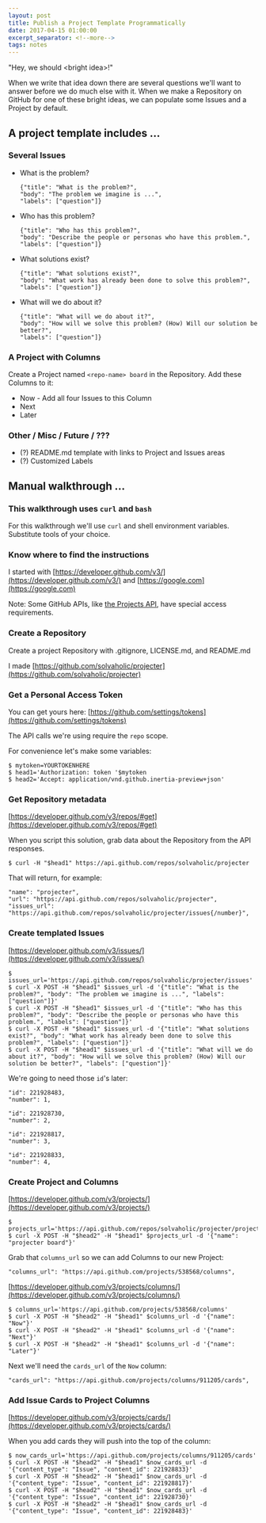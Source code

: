 ```yaml
---
layout: post
title: Publish a Project Template Programmatically
date: 2017-04-15 01:00:00
excerpt_separator: <!--more-->
tags: notes
---
```


"Hey, we should &lt;bright idea&gt;!"

When we write that idea down there are several questions we'll want to answer before we do much else with it. When we make a Repository on GitHub for one of these bright ideas, we can populate some Issues and a Project by default.
<!--more-->

## A project template includes ...

### Several Issues
* What is the problem?
  ```
  {"title": "What is the problem?",
  "body": "The problem we imagine is ...",
  "labels": ["question"]}
  ```
* Who has this problem?
  ```
  {"title": "Who has this problem?",
  "body": "Describe the people or personas who have this problem.",
  "labels": ["question"]}
  ```
* What solutions exist?
  ```
  {"title": "What solutions exist?",
  "body": "What work has already been done to solve this problem?",
  "labels": ["question"]}
  ```
* What will we do about it?
  ```
  {"title": "What will we do about it?",
  "body": "How will we solve this problem? (How) Will our solution be better?",
  "labels": ["question"]}
  ```

### A Project with Columns
Create a Project named `<repo-name> board` in the Repository. Add these Columns to it:
* Now - Add all four Issues to this Column
* Next
* Later

### Other / Misc / Future / ???
* (?) README.md template with links to Project and Issues areas
* (?) Customized Labels

## Manual walkthrough ...

### This walkthrough uses `curl` and `bash`
For this walkthrough we'll use `curl` and shell environment variables. Substitute tools of your choice.

### Know where to find the instructions
I started with [https://developer.github.com/v3/](https://developer.github.com/v3/) and [https://google.com](https://google.com)

Note: Some GitHub APIs, like [the Projects API](https://developer.github.com/v3/projects/), have special access requirements.

### Create a Repository
Create a project Repository with .gitignore, LICENSE.md, and README.md

I made [https://github.com/solvaholic/projecter](https://github.com/solvaholic/projecter)

### Get a Personal Access Token
You can get yours here: [https://github.com/settings/tokens](https://github.com/settings/tokens)

The API calls we're using require the `repo` scope.

For convenience let's make some variables:
```
$ mytoken=YOURTOKENHERE
$ head1='Authorization: token '$mytoken
$ head2='Accept: application/vnd.github.inertia-preview+json'
```

### Get Repository metadata
[https://developer.github.com/v3/repos/#get](https://developer.github.com/v3/repos/#get)

When you script this solution, grab data about the Repository from the API responses.
```
$ curl -H "$head1" https://api.github.com/repos/solvaholic/projecter
```

That will return, for example:
```
"name": "projecter",
"url": "https://api.github.com/repos/solvaholic/projecter",
"issues_url": "https://api.github.com/repos/solvaholic/projecter/issues{/number}",
```

### Create templated Issues
[https://developer.github.com/v3/issues/](https://developer.github.com/v3/issues/)

```
$ issues_url='https://api.github.com/repos/solvaholic/projecter/issues'
$ curl -X POST -H "$head1" $issues_url -d '{"title": "What is the problem?", "body": "The problem we imagine is ...", "labels": ["question"]}'
$ curl -X POST -H "$head1" $issues_url -d '{"title": "Who has this problem?", "body": "Describe the people or personas who have this problem.", "labels": ["question"]}'
$ curl -X POST -H "$head1" $issues_url -d '{"title": "What solutions exist?", "body": "What work has already been done to solve this problem?", "labels": ["question"]}'
$ curl -X POST -H "$head1" $issues_url -d '{"title": "What will we do about it?", "body": "How will we solve this problem? (How) Will our solution be better?", "labels": ["question"]}'
```

We're going to need those `id`'s later:
```
"id": 221928483,
"number": 1,

"id": 221928730,
"number": 2,

"id": 221928817,
"number": 3,

"id": 221928833,
"number": 4,
```

### Create Project and Columns
[https://developer.github.com/v3/projects/](https://developer.github.com/v3/projects/)

```
$ projects_url='https://api.github.com/repos/solvaholic/projecter/projects'
$ curl -X POST -H "$head2" -H "$head1" $projects_url -d '{"name": "projecter board"}'
```

Grab that `columns_url` so we can add Columns to our new Project:
```
"columns_url": "https://api.github.com/projects/538568/columns",
```

[https://developer.github.com/v3/projects/columns/](https://developer.github.com/v3/projects/columns/)

```
$ columns_url='https://api.github.com/projects/538568/columns'
$ curl -X POST -H "$head2" -H "$head1" $columns_url -d '{"name": "Now"}'
$ curl -X POST -H "$head2" -H "$head1" $columns_url -d '{"name": "Next"}'
$ curl -X POST -H "$head2" -H "$head1" $columns_url -d '{"name": "Later"}'
```

Next we'll need the `cards_url` of the `Now` column:
```
"cards_url": "https://api.github.com/projects/columns/911205/cards",
```

### Add Issue Cards to Project Columns
[https://developer.github.com/v3/projects/cards/](https://developer.github.com/v3/projects/cards/)

When you add cards they will push into the top of the column:
```
$ now_cards_url='https://api.github.com/projects/columns/911205/cards'
$ curl -X POST -H "$head2" -H "$head1" $now_cards_url -d '{"content_type": "Issue", "content_id": 221928833}'
$ curl -X POST -H "$head2" -H "$head1" $now_cards_url -d '{"content_type": "Issue", "content_id": 221928817}'
$ curl -X POST -H "$head2" -H "$head1" $now_cards_url -d '{"content_type": "Issue", "content_id": 221928730}'
$ curl -X POST -H "$head2" -H "$head1" $now_cards_url -d '{"content_type": "Issue", "content_id": 221928483}'
```
